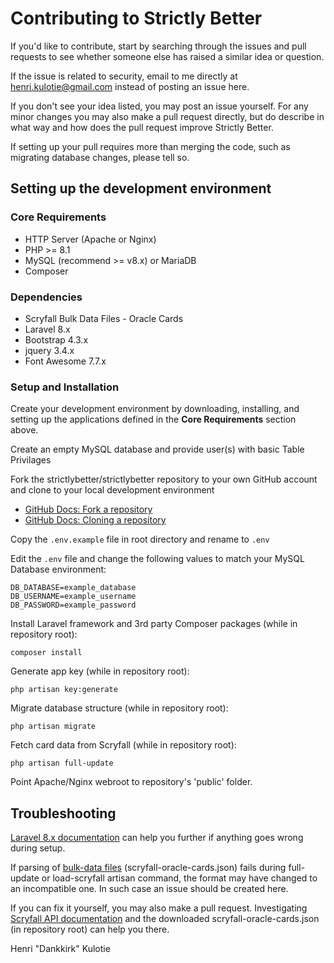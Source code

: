 # Contributing to Strictly Better

If you'd like to contribute, start by searching through the issues and pull requests to see whether someone else has raised a similar idea or question.

If the issue is related to security, email to me directly at henri.kulotie@gmail.com instead of posting an issue here.

If you don't see your idea listed, you may post an issue yourself. 
For any minor changes you may also make a pull request directly, but do describe in what way and how does the pull request improve Strictly Better.

If setting up your pull requires more than merging the code, such as migrating database changes, please tell so.



## Setting up the development environment


### Core Requirements
 - HTTP Server (Apache or Nginx)
 - PHP >= 8.1
 - MySQL (recommend >= v8.x) or MariaDB
 - Composer


### Dependencies
 - Scryfall Bulk Data Files - Oracle Cards
 - Laravel 8.x
 - Bootstrap 4.3.x
 - jquery 3.4.x
 - Font Awesome 7.7.x


### Setup and Installation

Create your development environment by downloading, installing, and setting up the applications defined in the **Core Requirements** section above.

Create an empty MySQL database and provide user(s) with basic Table Privilages

Fork the strictlybetter/strictlybetter repository to your own GitHub account and clone to your local development environment
 - [GitHub Docs: Fork a repository](https://docs.github.com/en/free-pro-team@latest/github/getting-started-with-github/fork-a-repo)
 - [GitHub Docs: Cloning a repository](https://docs.github.com/en/free-pro-team@latest/github/creating-cloning-and-archiving-repositories/cloning-a-repository)


Copy the `.env.example` file in root directory and rename to `.env`

Edit the `.env` file and change the following values to match your MySQL Database environment:
```
DB_DATABASE=example_database
DB_USERNAME=example_username
DB_PASSWORD=example_password
```

Install Laravel framework and 3rd party Composer packages (while in repository root):
```
composer install 
```

Generate app key (while in repository root):
```
php artisan key:generate
```
   
Migrate database structure (while in repository root):
```
php artisan migrate 
```

Fetch card data from Scryfall (while in repository root):
```
php artisan full-update
```

Point Apache/Nginx webroot to repository's 'public' folder.


## Troubleshooting
[Laravel 8.x documentation](https://laravel.com/docs/8.x) can help you further if anything goes wrong during setup.

If parsing of [bulk-data files](https://scryfall.com/docs/api/bulk-data) (scryfall-oracle-cards.json) fails during full-update or load-scryfall artisan command, the format may have changed to an incompatible one. In such case an issue should be created here. 

If you can fix it yourself, you may also make a pull request. Investigating [Scryfall API documentation](https://scryfall.com/docs/api) and the downloaded scryfall-oracle-cards.json (in repository root) can help you there.


Henri "Dankkirk" Kulotie
